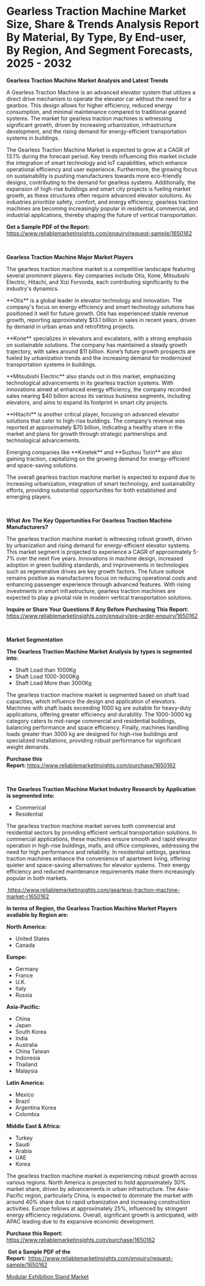 <p><h1>Gearless Traction Machine Market Size, Share & Trends Analysis Report By Material, By Type, By End-user, By Region, And Segment Forecasts, 2025 - 2032</h1></p><p><strong>Gearless Traction Machine Market Analysis and Latest Trends</strong></p>
<p><p>A Gearless Traction Machine is an advanced elevator system that utilizes a direct drive mechanism to operate the elevator car without the need for a gearbox. This design allows for higher efficiency, reduced energy consumption, and minimal maintenance compared to traditional geared systems. The market for gearless traction machines is witnessing significant growth, driven by increasing urbanization, infrastructure development, and the rising demand for energy-efficient transportation systems in buildings.</p><p>The Gearless Traction Machine Market is expected to grow at a CAGR of 13.1% during the forecast period. Key trends influencing this market include the integration of smart technology and IoT capabilities, which enhance operational efficiency and user experience. Furthermore, the growing focus on sustainability is pushing manufacturers towards more eco-friendly designs, contributing to the demand for gearless systems. Additionally, the expansion of high-rise buildings and smart city projects is fueling market growth, as these structures often require advanced elevator solutions. As industries prioritize safety, comfort, and energy efficiency, gearless traction machines are becoming increasingly popular in residential, commercial, and industrial applications, thereby shaping the future of vertical transportation.</p></p>
<p><strong>Get a Sample PDF of the Report:&nbsp;</strong> <a href="https://www.reliablemarketinsights.com/enquiry/request-sample/1650162?utm_campaign=3167&utm_medium=2&utm_source=Github&utm_content=ia&utm_term=08042025&utm_id=gearless-traction-machine">https://www.reliablemarketinsights.com/enquiry/request-sample/1650162</a></p>
<p>&nbsp;</p>
<p><strong>Gearless Traction Machine Major Market Players</strong></p>
<p><p>The gearless traction machine market is a competitive landscape featuring several prominent players. Key companies include Otis, Kone, Mitsubishi Electric, Hitachi, and Xizi Forvorda, each contributing significantly to the industry's dynamics.</p><p>**Otis** is a global leader in elevator technology and innovation. The company's focus on energy efficiency and smart technology solutions has positioned it well for future growth. Otis has experienced stable revenue growth, reporting approximately $13.1 billion in sales in recent years, driven by demand in urban areas and retrofitting projects.</p><p>**Kone** specializes in elevators and escalators, with a strong emphasis on sustainable solutions. The company has maintained a steady growth trajectory, with sales around $11 billion. Kone’s future growth prospects are fueled by urbanization trends and the increasing demand for modernized transportation systems in buildings.</p><p>**Mitsubishi Electric** also stands out in this market, emphasizing technological advancements in its gearless traction systems. With innovations aimed at enhanced energy efficiency, the company recorded sales nearing $40 billion across its various business segments, including elevators, and aims to expand its footprint in smart city projects.</p><p>**Hitachi** is another critical player, focusing on advanced elevator solutions that cater to high-rise buildings. The company’s revenue was reported at approximately $70 billion, indicating a healthy share in the market and plans for growth through strategic partnerships and technological advancements.</p><p>Emerging companies like **Kinetek** and **Suzhou Torin** are also gaining traction, capitalizing on the growing demand for energy-efficient and space-saving solutions.</p><p>The overall gearless traction machine market is expected to expand due to increasing urbanization, integration of smart technology, and sustainability efforts, providing substantial opportunities for both established and emerging players.</p></p>
<p>&nbsp;</p>
<p><strong>What Are The Key Opportunities For Gearless Traction Machine Manufacturers?</strong></p>
<p><p>The gearless traction machine market is witnessing robust growth, driven by urbanization and rising demand for energy-efficient elevator systems. This market segment is projected to experience a CAGR of approximately 5-7% over the next five years. Innovations in machine design, increased adoption in green building standards, and improvements in technologies such as regenerative drives are key growth factors. The future outlook remains positive as manufacturers focus on reducing operational costs and enhancing passenger experience through advanced features. With rising investments in smart infrastructure, gearless traction machines are expected to play a pivotal role in modern vertical transportation solutions.</p></p>
<p><strong>Inquire or Share Your Questions If Any Before Purchasing This Report:</strong> <a href="https://www.reliablemarketinsights.com/enquiry/pre-order-enquiry/1650162?utm_campaign=3167&utm_medium=2&utm_source=Github&utm_content=ia&utm_term=08042025&utm_id=gearless-traction-machine">https://www.reliablemarketinsights.com/enquiry/pre-order-enquiry/1650162</a></p>
<p>&nbsp;</p>
<p><strong>Market Segmentation</strong></p>
<p><strong>The Gearless Traction Machine Market Analysis by types is segmented into:</strong></p>
<p><ul><li>Shaft Load than 1000Kg</li><li>Shaft Load 1000-3000Kg</li><li>Shaft Load More than 3000Kg</li></ul></p>
<p><p>The gearless traction machine market is segmented based on shaft load capacities, which influence the design and application of elevators. Machines with shaft loads exceeding 1000 kg are suitable for heavy-duty applications, offering greater efficiency and durability. The 1000-3000 kg category caters to mid-range commercial and residential buildings, balancing performance and space efficiency. Finally, machines handling loads greater than 3000 kg are designed for high-rise buildings and specialized installations, providing robust performance for significant weight demands.</p></p>
<p><strong>Purchase this Report:&nbsp;</strong><a href="https://www.reliablemarketinsights.com/purchase/1650162?utm_campaign=3167&utm_medium=2&utm_source=Github&utm_content=ia&utm_term=08042025&utm_id=gearless-traction-machine">https://www.reliablemarketinsights.com/purchase/1650162</a></p>
<p>&nbsp;</p>
<p><strong>The Gearless Traction Machine Market Industry Research by Application is segmented into:</strong></p>
<p><ul><li>Commerical</li><li>Residential</li></ul></p>
<p><p>The gearless traction machine market serves both commercial and residential sectors by providing efficient vertical transportation solutions. In commercial applications, these machines ensure smooth and rapid elevator operation in high-rise buildings, malls, and office complexes, addressing the need for high performance and reliability. In residential settings, gearless traction machines enhance the convenience of apartment living, offering quieter and space-saving alternatives for elevator systems. Their energy efficiency and reduced maintenance requirements make them increasingly popular in both markets.</p></p>
<p><a href="https://www.reliablemarketinsights.com/gearless-traction-machine-market-r1650162?utm_campaign=3167&utm_medium=2&utm_source=Github&utm_content=ia&utm_term=08042025&utm_id=gearless-traction-machine">&nbsp;https://www.reliablemarketinsights.com/gearless-traction-machine-market-r1650162</a></p>
<p><strong>In terms of Region, the Gearless Traction Machine Market Players available by Region are:</strong></p>
<p>
    <p> <strong> North America: </strong>
        <ul>
            <li>United States</li>
            <li>Canada</li>
        </ul>
        </p> 
    <p> <strong> Europe: </strong>
        <ul>
            <li>Germany</li>
            <li>France</li>
            <li>U.K.</li>
            <li>Italy</li>
            <li>Russia</li>
        </ul>
        </p> 
    <p> <strong> Asia-Pacific: </strong>
        <ul>
            <li>China</li>
            <li>Japan</li>
            <li>South Korea</li>
            <li>India</li>
            <li>Australia</li>
            <li>China Taiwan</li>
            <li>Indonesia</li>
            <li>Thailand</li>
            <li>Malaysia</li>
        </ul>
        </p> 
    <p> <strong> Latin America: </strong>
        <ul>
            <li>Mexico</li>
            <li>Brazil</li>
            <li>Argentina Korea</li>
            <li>Colombia</li>
        </ul>
        </p> 
    <p> <strong> Middle East & Africa: </strong>
        <ul>
            <li>Turkey</li>
            <li>Saudi</li>
            <li>Arabia</li>
            <li>UAE</li>
            <li>Korea</li>
        </ul>
    </p>
    </p>
<p><p>The gearless traction machine market is experiencing robust growth across various regions. North America is projected to hold approximately 30% market share, driven by advancements in urban infrastructure. The Asia-Pacific region, particularly China, is expected to dominate the market with around 40% share due to rapid urbanization and increasing construction activities. Europe follows at approximately 25%, influenced by stringent energy efficiency regulations. Overall, significant growth is anticipated, with APAC leading due to its expansive economic development.</p></p>
<p><strong>Purchase this Report: </strong><a href="https://www.reliablemarketinsights.com/purchase/1650162?utm_campaign=3167&utm_medium=2&utm_source=Github&utm_content=ia&utm_term=08042025&utm_id=gearless-traction-machine">https://www.reliablemarketinsights.com/purchase/1650162</a></p>
<p>&nbsp;<strong>Get a Sample PDF of the Report:&nbsp;&nbsp;</strong><a href="https://www.reliablemarketinsights.com/enquiry/request-sample/1650162?utm_campaign=3167&utm_medium=2&utm_source=Github&utm_content=ia&utm_term=08042025&utm_id=gearless-traction-machine">https://www.reliablemarketinsights.com/enquiry/request-sample/1650162</a></p>
<p><strong></strong></p>
<p><p><a href="https://github.com/chikenmhamdi/Market-Research-Report-List-1/blob/main/modular-exhibition-stand-market.md?utm_campaign=3167&utm_medium=2&utm_source=Github&utm_content=ia&utm_term=08042025&utm_id=gearless-traction-machine">Modular Exhibition Stand Market</a></p></p>